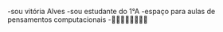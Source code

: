 -sou vitória Alves 
-sou estudante do 1°A
-espaço para aulas de pensamentos computacionais
-🤨😎🤭🎀🤙🏽🙅🏽
